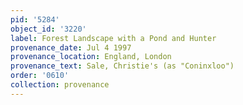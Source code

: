 ```yaml
---
pid: '5284'
object_id: '3220'
label: Forest Landscape with a Pond and Hunter
provenance_date: Jul 4 1997
provenance_location: England, London
provenance_text: Sale, Christie's (as "Coninxloo")
order: '0610'
collection: provenance
---
```

